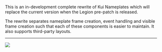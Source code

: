 This is an in-development complete rewrite of Kui Nameplates which will replace the current version when the Legion pre-patch is released.

The rewrite separates nameplate frame creation, event handling and visible frame creation such that each of these components is easier to maintain. It also supports third-party layouts.

---

![](https://i.imgur.com/lKQWxP7.png)
